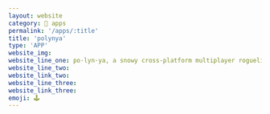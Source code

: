 ```yaml
---
layout: website
category: 🏬 apps
permalink: '/apps/:title'
title: 'polynya'
type: 'APP'
website_img: 
website_line_one: po·lyn·ya, a snowy cross-platform multiplayer roguelite city trial kart racing game
website_line_two: 
website_link_two: 
website_line_three: 
website_link_three: 
emoji: 🕹
---
```



